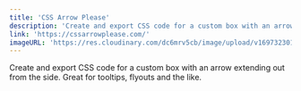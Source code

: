 ```yaml
---
title: 'CSS Arrow Please'
description: 'Create and export CSS code for a custom box with an arrow extending out from the side. Great for tooltips, flyouts and the like.'
link: 'https://cssarrowplease.com/'
imageURL: 'https://res.cloudinary.com/dc6mrv5cb/image/upload/v1697323019/personal-resources/css/cssarrowplease.com__w4t2ut.png'
---
```

Create and export CSS code for a custom box with an arrow extending out from the side. Great for tooltips, flyouts and the like.